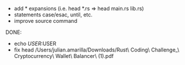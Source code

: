  - add * expansions (i.e. head *.rs => head main.rs lib.rs)
 - statements case/esac, until, etc.
 - improve source command

DONE:
 - echo $USER:$USER
 - fix head /Users/julian.amarilla/Downloads/Rust\ Coding\ Challenge_\ Cryptocurrency\ Wallet\ Balancer\ \(1\).pdf
